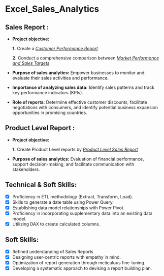 # Excel_Sales_Analytics
## Sales Report :


- **Project objective:** 

    **1.** Create a _[Customer Performance Report](https://github.com/ramyakrj5/Excel_Sales_Analytics/blob/main/Customer%20Net%20Sales%20Performance.pdf)_

    **2.** Conduct a comprehensive comparison between _[Market Performance and Sales Targets](https://github.com/ramyakrj5/Excel_Sales_Analytics/blob/main/Market%20Performance%20Vs%20Target.pdf)_

- **Purpose of sales analytics:** Empower businesses to monitor and evaluate their sales activities and performance.

- **Importance of analyzing sales data:** Identify sales patterns and track key performance indicators (KPIs).

- **Role of reports:** Determine effective customer discounts, facilitate negotiations with consumers, and identify potential business expansion opportunities in promising countries.


## Product Level Report :

- **Project objective:** 

    **1.** Create Product Level reports by _[Product Level Sales Report](https://github.com/ramyakrj5/Excel_Sales_Analytics/blob/main/Sales%20Analytics.pdf)_ 

- **Purpose of sales analytics:** Evaluation of financial performance, support decision-making, and facilitate communication with stakeholders.



## Technical & Soft Skills:
- [x]	Proficiency in ETL methodology (Extract, Transform, Load).
- [x]	Skills to generate a date table using Power Query.
- [x]	Establishing data model relationships with Power Pivot.
- [x]	Proficiency in incorporating supplementary data into an existing data model.
- [x]	Utilizing DAX to create calculated columns.

## Soft Skills:
- [x]	Refined understanding of Sales Reports
- [x]	Designing user-centric reports with empathy in mind.
- [x]	Optimization of report generation through meticulous fine-tuning.
- [x]	Developing a systematic approach to devising a report building plan.
